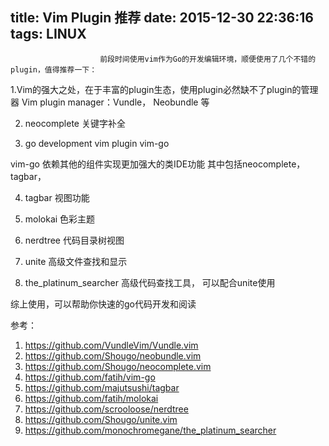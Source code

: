 title: Vim Plugin 推荐
date: 2015-12-30 22:36:16
tags: LINUX
---


						前段时间使用vim作为Go的开发编辑环境，顺便使用了几个不错的plugin，值得推荐一下：
1.Vim的强大之处，在于丰富的plugin生态，使用plugin必然缺不了plugin的管理器
Vim plugin manager：Vundle， Neobundle 等

2. neocomplete 关键字补全

3. go development vim plugin vim-go

vim-go 依赖其他的组件实现更加强大的类IDE功能 其中包括neocomplete，tagbar，

4. tagbar 视图功能

5. molokai 色彩主题

6. nerdtree 代码目录树视图 

7. unite 高级文件查找和显示

8. the_platinum_searcher 高级代码查找工具， 可以配合unite使用


综上使用，可以帮助你快速的go代码开发和阅读

参考：
1. https://github.com/VundleVim/Vundle.vim
2. https://github.com/Shougo/neobundle.vim
3. https://github.com/Shougo/neocomplete.vim
4. https://github.com/fatih/vim-go
5. https://github.com/majutsushi/tagbar
6. https://github.com/fatih/molokai
7. https://github.com/scrooloose/nerdtree
8. https://github.com/Shougo/unite.vim
9. https://github.com/monochromegane/the_platinum_searcher                                   